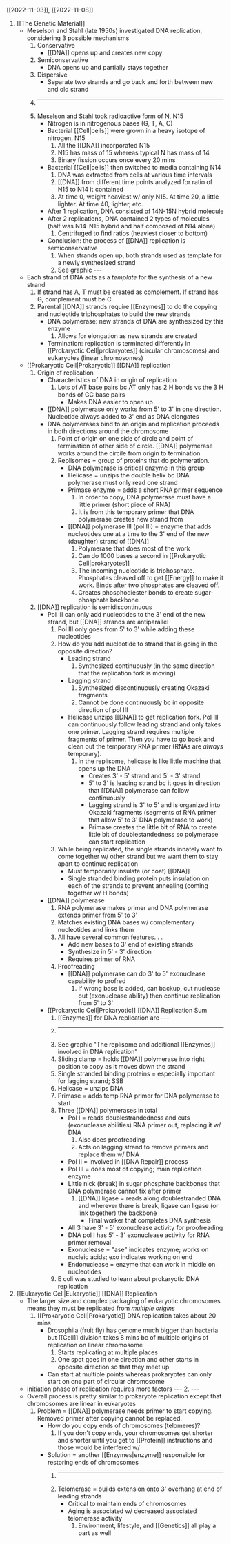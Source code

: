 [[2022-11-03]], [[2022-11-08]]

1. [[The Genetic Material]]
	- Meselson and Stahl (late 1950s) investigated DNA replication, considering 3 possible mechanisms
		1. Conservative
			- [[DNA]] opens up and creates new copy
		2. Semiconservative
			- DNA opens up and partially stays together
		3. Dispersive
			- Separate two strands and go back and forth between new and old strand
		4. ---
		5. Meselson and Stahl took radioactive form of N, N15
			- Nitrogen is in nitrogenous bases (G, T, A, C)
			- Bacterial [[Cell|cells]] were grown in a heavy isotope of nitrogen, N15
				1. All the [[DNA]] incorporated N15
				2. N15 has mass of 15 whereas typical N has mass of 14
				3. Binary fission occurs once every 20 mins
			- Bacterial [[Cell|cells]] then switched to media containing N14
				1. DNA was extracted from cells at various time intervals
				2. [[DNA]] from different time points analyzed for ratio of N15 to N14 it contained
				3. At time 0, weight heaviest w/ only N15. At time 20, a little lighter. At time 40, lighter, etc.
			- After 1 replication, DNA consisted of 14N-15N hybrid molecule
			- After 2 replications, DNA contained 2 types of molecules (half was N14-N15 hybrid and half composed of N14 alone)
				1. Centrifuged to find ratios (heaviest closer to bottom)
			- Conclusion: the process of [[DNA]] replication is semiconservative 
				1. When strands open up, both strands used as template for a newly synthesized strand
				2. See graphic ---
	- Each strand of DNA acts as a *template* for the synthesis of a new strand
		1. If strand has A, T must be created as complement. If strand has G, complement must be C.
		2. Parental [[DNA]] strands require [[Enzymes]] to do the copying and nucleotide triphosphates to build the new strands
			- DNA polymerase: new strands of DNA are synthesized by this enzyme
				1. Allows for elongation as new strands are created
			- Termination: replication is terminated differently in [[Prokaryotic Cell|prokaryotes]] (circular chromosomes) and eukaryotes (linear chromosomes)
	- [[Prokaryotic Cell|Prokaryotic]] [[DNA]] replication
		1. Origin of replication
			- Characteristics of DNA in origin of replication
				1. Lots of AT base pairs bc AT only has 2 H bonds vs the 3 H bonds of GC base pairs
					- Makes DNA easier to open up
			- [[DNA]] polymerase only works from 5' to 3' in one direction. Nucleotide always added to 3' end as DNA elongates
			- DNA polymerases bind to an origin and replication proceeds in both directions around the chromosome
				1. Point of origin on one side of circle and point of termination of other side of circle. [[DNA]] polymerase works around the circile from origin to termination
				2. Replisomes = group of proteins that do polymeration. 
					- DNA polymerase is critical enzyme in this group
					- Helicase = unzips the double helix bc DNA polymerase must only read one strand
					- Primase enzyme = adds a short RNA primer sequence
						1. In order to copy, DNA polymerase must have a little primer (short piece of RNA)
						2. It is from this temporary primer that DNA polymerase creates new strand from 
					- [[DNA]] polymerase III (pol III) = enzyme that adds nucleotides one at a time to the 3' end of the new (daughter) strand of [[DNA]]
						1. Polymerase that does most of the work
						2. Can do 1000 bases a second in [[Prokaryotic Cell|prokaryotes]]
						3. The incoming nucleotide is triphosphate. Phosphates cleaved off to get [[Energy]] to make it work. Binds after two phosphates are cleaved off.
						4. Creates phosphodiester bonds to create sugar-phosphate backbone
		2. [[DNA]] replication is semidiscontinuous
			- Pol III can only add nucleotides to the 3' end of the new strand, but [[DNA]] strands are antiparallel
				1. Pol III only goes from 5' to 3' while adding these nucleotides
				2. How do you add nucleotide to strand that is going in the opposite direction?
					- Leading strand
						1. Synthesized continuously (in the same direction that the replication fork is moving)
					- Lagging strand
						1. Synthesized discontinuously creating Okazaki fragments
						2. Cannot be done continuously bc in opposite direction of pol III
					- Helicase unzips [[DNA]] to get replication fork. Pol III can continuously follow leading strand and only takes one primer. Lagging strand requires multiple fragments of primer. Then you have to go back and clean out the temporary RNA primer (RNAs are *always* temporary). 
						1. In the replisome, helicase is like little machine that opens up the DNA
							- Creates 3' - 5' strand and 5' - 3' strand
							- 5' to 3' is leading strand bc it goes in direction that [[DNA]] polymerase can follow continuously
							- Lagging strand is 3' to 5' and is organized into Okazaki fragments (segments of RNA primer that allow 5' to 3' DNA polymerase to work)
							- Primase creates the little bit of RNA to create little bit of doublestandedness so polymerase can start replication
				3. While being replicated, the single strands innately want to come together w/ other strand but we want them to stay apart to continue replication
					- Must temporarily insulate (or coat) [[DNA]]
					- Single stranded binding protein puts insulation on each of the strands to prevent annealing (coming together w/ H bonds)
			- [[DNA]] polymerase
				1. RNA polymerase makes primer and DNA polymerase extends primer from 5' to 3'
				2. Matches existing DNA bases w/ complementary nucleotides and links them 
				3. All have several common features. . .
					- Add new bases to 3' end of existing strands
					- Synthesize in 5' - 3' direction
					- Requires primer of RNA
				4. Proofreading 
					- [[DNA]] polymerase can do 3' to 5' exonuclease capability to profred
						1. If wrong base is added, can backup, cut nuclease out (exonuclease ability) then continue replication from 5' to 3'
			- [[Prokaryotic Cell|Prokaryotic]] [[DNA]] Replication Sum
				1. [[Enzymes]] for DNA replication are --- 
				2. ---
				3. See graphic "The replisome and additional [[Enzymes]] involved in DNA replication"
				4. Sliding clamp = holds [[DNA]] polymerase into right position to copy as it moves down the strand
				5. Single stranded binding proteins = especially important for lagging strand; SSB
				6. Helicase = unzips DNA
				7. Primase = adds temp RNA primer for DNA polymerase to start
				8. Three [[DNA]] polymerases in total
					- Pol I = reads doublestrandedness and cuts (exonuclease abilities) RNA primer out, replacing it w/ DNA
						1. Also does proofreading
						2. Acts on lagging strand to remove primers and replace them w/ DNA
					- Pol II = involved in [[DNA Repair]] process
					- Pol III = does most of copying; main replication enzyme
					- Little nick (break) in sugar phosphate backbones that DNA polymerase cannot fix after primer
						1. [[DNA]] ligase = reads along doublestranded DNA and wherever there is break, ligase can ligase (or link together) the backbone
							- Final worker that completes DNA synthesis 
					- All 3 have 3' - 5' exonuclease activity for proofreading
					- DNA pol I has 5' - 3' exonuclease activity for RNA primer removal 
					- Exonuclease = "ase" indicates enzyme; works on nucleic acids; exo indicates working on end
					- Endonuclease = enzyme that can work in middle on nucleotides 
				9. E coli was studied to learn about prokaryotic DNA replication
2. [[Eukaryotic Cell|Eukaryotic]] [[DNA]] Replication
	- The larger size and complex packaging of eukaryotic chromosomes means they must be replicated from *multiple origins*
		1. [[Prokaryotic Cell|Prokaryotic]] DNA replication takes about 20 mins
			- Drosophila (fruit fly) has genome much bigger than bacteria but [[Cell]] division takes 8 mins bc of multiple origins of replication on linear chromosome
				1. Starts replicating at multiple places
				2. One spot goes in one direction and other starts in opposite direction so that they meet up
			- Can start at multiple points whereas prokaryotes can only start on one part of circular chromosome
	- Initiation phase of replication requires more factors ---
		2. ---
	- Overall process is pretty similar to prokaryote replication except that chromosomes are linear in eukaryotes 
		1. Problem = [[DNA]] polymerase needs primer to start copying. Removed primer after copying cannot be replaced.
			- How do you copy ends of chromosomes (telomeres)?
				1. If you don't copy ends, your chromosomes get shorter and shorter until you get to [[Protein]] instructions and those would be interfered w/ 
			- Solution = another [[Enzymes|enzyme]] responsible for restoring ends of chromosomes
				1. ---
				2. Telomerase = builds extension onto 3' overhang at end of leading strands
					- Critical to maintain ends of chromosomes
					- Aging is associated w/ decreased associated telomerase activity
						1. Environment, lifestyle, and [[Genetics]] all play a part as well
